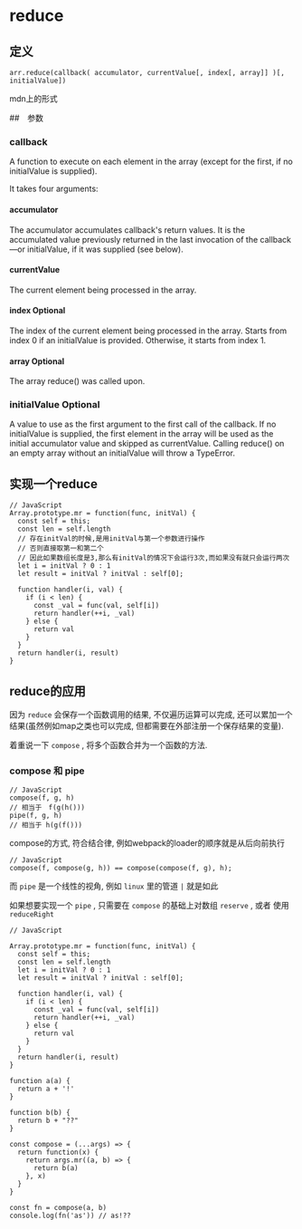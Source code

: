 <!--
Created: Fri Apr 03 2020 15:20:41 GMT+0800 (China Standard Time)
Modified: Fri Apr 03 2020 18:34:34 GMT+0800 (China Standard Time)
-->

# reduce

## 定义

`arr.reduce(callback( accumulator, currentValue[, index[, array]] )[, initialValue])` 

mdn上的形式

##　参数

### callback

A function to execute on each element in the array (except for the first, if no initialValue is supplied).

It takes four arguments:

#### accumulator

The accumulator accumulates callback's return values. It is the accumulated value previously returned in the last invocation of the callback—or initialValue, if it was supplied (see below).

#### currentValue

The current element being processed in the array.

#### index Optional

The index of the current element being processed in the array. Starts from index 0 if an initialValue is provided. Otherwise, it starts from index 1.

#### array Optional

The array reduce() was called upon.

### initialValue Optional

A value to use as the first argument to the first call of the callback. If no initialValue is supplied, the first element in the array will be used as the initial accumulator value and skipped as currentValue. Calling reduce() on an empty array without an initialValue will throw a TypeError.

## 实现一个reduce

``` JS
// JavaScript
Array.prototype.mr = function(func, initVal) {
  const self = this;
  const len = self.length
  // 存在initVal的时候,是用initVal与第一个参数进行操作
  // 否则直接取第一和第二个
  // 因此如果数组长度是3,那么有initVal的情况下会运行3次,而如果没有就只会运行两次
  let i = initVal ? 0 : 1
  let result = initVal ? initVal : self[0];

  function handler(i, val) {
    if (i < len) {
      const _val = func(val, self[i])
      return handler(++i, _val)
    } else {
      return val
    }
  }
  return handler(i, result)
}
```

## reduce的应用

因为 `reduce` 会保存一个函数调用的结果, 不仅遍历运算可以完成, 还可以累加一个结果(虽然例如map之类也可以完成, 但都需要在外部注册一个保存结果的变量).

着重说一下 `compose` , 将多个函数合并为一个函数的方法.

### compose 和 pipe

``` JS
// JavaScript
compose(f, g, h)
// 相当于　f(g(h()))
pipe(f, g, h)
// 相当于 h(g(f()))
```

compose的方式, 符合结合律, 例如webpack的loader的顺序就是从后向前执行

``` JS
// JavaScript
compose(f, compose(g, h)) == compose(compose(f, g), h);
```

而 `pipe` 是一个线性的视角, 例如 `linux` 里的管道 `|` 就是如此

如果想要实现一个 `pipe` , 只需要在 `compose` 的基础上对数组 `reserve` , 或者 使用 `reduceRight` 

``` JS
// JavaScript

Array.prototype.mr = function(func, initVal) {
  const self = this;
  const len = self.length
  let i = initVal ? 0 : 1
  let result = initVal ? initVal : self[0];

  function handler(i, val) {
    if (i < len) {
      const _val = func(val, self[i])
      return handler(++i, _val)
    } else {
      return val
    }
  }
  return handler(i, result)
}

function a(a) {
  return a + '!'
}

function b(b) {
  return b + "??"
}

const compose = (...args) => {
  return function(x) {
    return args.mr((a, b) => {
      return b(a)
    }, x)
  }
}

const fn = compose(a, b)
console.log(fn('as')) // as!??
```

